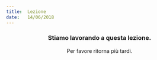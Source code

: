 ```yaml
---
title:  Lezione
date:   14/06/2018
---
```


### <center>Stiamo lavorando a questa lezione.</center>
<center>Per favore ritorna più tardi.</center>